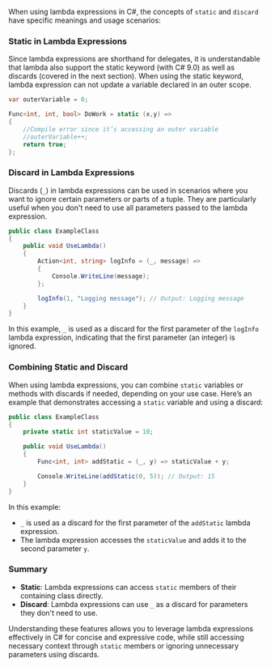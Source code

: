 When using lambda expressions in C#, the concepts of `static` and `discard` have specific meanings and usage scenarios:

### Static in Lambda Expressions

Since lambda expressions are shorthand for delegates, it is understandable that lambda also support the static keyword (with C# 9.0) as well as discards (covered in the next section). When using the static keyword, lambda expression can not update a variable declared in an outer scope.

```csharp
var outerVariable = 0;  

Func<int, int, bool> DoWork = static (x,y) =>  
{  
	//Compile error since it’s accessing an outer variable  
	//outerVariable++;  
	return true;  
};
```

### Discard in Lambda Expressions

Discards (`_`) in lambda expressions can be used in scenarios where you want to ignore certain parameters or parts of a tuple. They are particularly useful when you don't need to use all parameters passed to the lambda expression.

```csharp
public class ExampleClass
{
    public void UseLambda()
    {
        Action<int, string> logInfo = (_, message) =>
        {
            Console.WriteLine(message);
        };

        logInfo(1, "Logging message"); // Output: Logging message
    }
}
```

In this example, `_` is used as a discard for the first parameter of the `logInfo` lambda expression, indicating that the first parameter (an integer) is ignored.

### Combining Static and Discard

When using lambda expressions, you can combine `static` variables or methods with discards if needed, depending on your use case. Here’s an example that demonstrates accessing a `static` variable and using a discard:

```csharp
public class ExampleClass
{
    private static int staticValue = 10;

    public void UseLambda()
    {
        Func<int, int> addStatic = (_, y) => staticValue + y;

        Console.WriteLine(addStatic(0, 5)); // Output: 15
    }
}
```

In this example:
- `_` is used as a discard for the first parameter of the `addStatic` lambda expression.
- The lambda expression accesses the `staticValue` and adds it to the second parameter `y`.

### Summary

- **Static**: Lambda expressions can access `static` members of their containing class directly.
- **Discard**: Lambda expressions can use `_` as a discard for parameters they don't need to use.

Understanding these features allows you to leverage lambda expressions effectively in C# for concise and expressive code, while still accessing necessary context through `static` members or ignoring unnecessary parameters using discards.